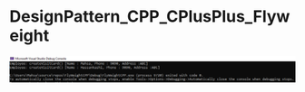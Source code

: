 # DesignPattern_CPP_CPlusPlus_Flyweight

![Proxy By C++](https://github.com/Hassankashi/DesignPattern_CPP_CPlusPlus_Flyweight/blob/main/cPP_flyweight.PNG)

